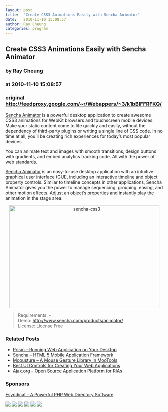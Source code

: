 ```yaml
---
layout: post
title:  "Create CSS3 Animations Easily with Sencha Animator"
date:   2010-11-10 15:08:57
author: Ray Cheung
categories: program
---
```


## Create CSS3 Animations Easily with Sencha Animator
### by Ray Cheung
### at 2010-11-10 15:08:57
### original <http://feedproxy.google.com/~r/Webappers/~3/k1bBIFFRFKQ/>

<p><a title="Sencha Animator" href="http://www.sencha.com/products/animator/">Sencha Animator</a> is a powerful desktop application to create awesome CSS3 animations for WebKit browsers and touchscreen mobile devices. Make your static content come to life quickly and easily, without the dependency of third-party plugins or writing a single line of CSS code. In no time at all, you’ll be creating rich experiences for today’s most popular devices.</p><p>You can animate text and images with smooth transitions, design buttons with gradients, and embed analytics tracking code. All with the power of web standards.</p><p><a title="Sencha Animator" href="http://www.sencha.com/products/animator/">Sencha Animator</a> is an easy-to-use desktop application with an intuitive graphical user interface (GUI), including an interactive timeline and object property controls. Similar to timeline concepts in other applications, Sencha Animator gives you the power to manage sequencing, grouping, easing, and other motion effects. Adjust an object’s properties and instantly play the animation in the stage area.</p><p style="text-align:center"><a title="Sencha Animator" href="http://www.sencha.com/products/animator/"><img title="sencha-css3" src="http://maxcdn.webappers.com/img/2010/11/sencha-css3.jpg" alt="sencha-css3" width="480" height="328"></a></p><blockquote><p>Requirements:  -<br> Demo: <a title="demo" rel="nofollow" href="http://www.sencha.com/products/animator/">http://www.sencha.com/products/animator/</a><br> License: License Free</p></blockquote><div><h3>Related Posts</h3><ul><li><a href="http://www.webappers.com/2007/10/27/prism-running-web-application-on-your-desktop/" rel="bookmark" title="October 27, 2007">Prism – Running Web Application on Your Desktop</a></li><li><a href="http://www.webappers.com/2010/06/23/sencha-html-5-mobile-application-framework/" rel="bookmark" title="June 23, 2010">Sencha – HTML 5 Mobile Application Framework</a></li><li><a href="http://www.webappers.com/2009/06/03/moousture-a-mouse-gesture-library-in-mootools/" rel="bookmark" title="June 3, 2009">Moousture – A Mouse Gesture Library in MooTools</a></li><li><a href="http://www.webappers.com/2010/03/19/best-ui-controls-for-creating-your-web-applications/" rel="bookmark" title="March 19, 2010">Best UI Controls for Creating Your Web Applications</a></li><li><a href="http://www.webappers.com/2009/12/14/ajax-org-open-source-application-platform-for-rias/" rel="bookmark" title="December 14, 2009">Ajax.org – Open Source Application Platform for RIAs</a></li></ul></div><h3>Sponsors</h3><p><a href="http://www.esyndicat.com/">Esyndicat - A Powerful PHP Web Directory Software</a></p><div>
<a href="http://feeds.feedburner.com/~ff/Webappers?a=k1bBIFFRFKQ:us9y52i3CWA:yIl2AUoC8zA"><img src="http://feeds.feedburner.com/~ff/Webappers?d=yIl2AUoC8zA" border="0"></a> <a href="http://feeds.feedburner.com/~ff/Webappers?a=k1bBIFFRFKQ:us9y52i3CWA:D7DqB2pKExk"><img src="http://feeds.feedburner.com/~ff/Webappers?i=k1bBIFFRFKQ:us9y52i3CWA:D7DqB2pKExk" border="0"></a> <a href="http://feeds.feedburner.com/~ff/Webappers?a=k1bBIFFRFKQ:us9y52i3CWA:V_sGLiPBpWU"><img src="http://feeds.feedburner.com/~ff/Webappers?i=k1bBIFFRFKQ:us9y52i3CWA:V_sGLiPBpWU" border="0"></a> <a href="http://feeds.feedburner.com/~ff/Webappers?a=k1bBIFFRFKQ:us9y52i3CWA:gIN9vFwOqvQ"><img src="http://feeds.feedburner.com/~ff/Webappers?i=k1bBIFFRFKQ:us9y52i3CWA:gIN9vFwOqvQ" border="0"></a> <a href="http://feeds.feedburner.com/~ff/Webappers?a=k1bBIFFRFKQ:us9y52i3CWA:F7zBnMyn0Lo"><img src="http://feeds.feedburner.com/~ff/Webappers?i=k1bBIFFRFKQ:us9y52i3CWA:F7zBnMyn0Lo" border="0"></a> <a href="http://feeds.feedburner.com/~ff/Webappers?a=k1bBIFFRFKQ:us9y52i3CWA:-BTjWOF_DHI"><img src="http://feeds.feedburner.com/~ff/Webappers?i=k1bBIFFRFKQ:us9y52i3CWA:-BTjWOF_DHI" border="0"></a>
</div><img src="http://feeds.feedburner.com/~r/Webappers/~4/k1bBIFFRFKQ" height="1" width="1">